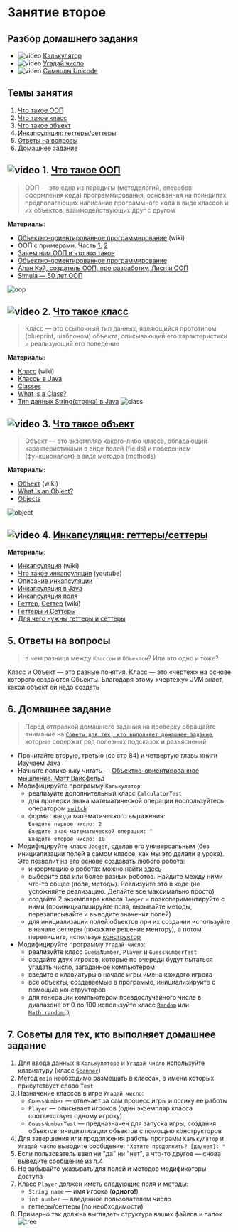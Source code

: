 # Занятие второе

## Разбор домашнего задания
- ![video](https://user-images.githubusercontent.com/29703461/39678117-3f25b246-518f-11e8-8be8-ca85ac4f4e29.png) [Калькулятор](https://drive.google.com/file/d/1VXg-RlS-DprXOjbH8s5FieOUga_PCzBZ/view?usp=sharing)
- ![video](https://user-images.githubusercontent.com/29703461/39678117-3f25b246-518f-11e8-8be8-ca85ac4f4e29.png) [Угадай число](https://drive.google.com/file/d/1XFSXQuUchrwD7aNsUQKjxvRtKNy1_wkx/view?usp=sharing)
- ![video](https://user-images.githubusercontent.com/29703461/39678117-3f25b246-518f-11e8-8be8-ca85ac4f4e29.png) [Символы Unicode](https://drive.google.com/file/d/1CSYppASCuuIGUm9SBVCDR0d4nodhLqFq/view?usp=sharing)

## Темы занятия
1. [Что такое ООП](#1)
1. [Что такое класс](#2)
1. [Что такое объект](#3)
1. [Инкапсуляция: геттеры/сеттеры](#4)
1. [Ответы на вопросы](#5)
1. [Домашнее задание](#6)

## ![video](https://cloud.githubusercontent.com/assets/13649199/13672715/06dbc6ce-e6e7-11e5-81a9-04fbddb9e488.png) 1. <a name="1">[Что такое ООП](https://drive.google.com/file/d/1Jsfz5Ygb5Ct1in7MTcNV3wSsx_30D5h3/view?usp=sharing)</a>

>ООП — это одна из парадигм (методологий, способов оформления кода) программирования, основанная на принципах, предполагающих написание программного кода в виде классов и их объектов, взаимодействующих друг с другом

**Материалы:**
- [Объектно-ориентированное программирование](https://ru.wikipedia.org/wiki/Объектно-ориентированное_программирование) (wiki)
- ООП с примерами. Часть [1](https://habr.com/post/87119/), [2](https://habr.com/post/87205/)
- [Зачем нам ООП и что это такое](https://habr.com/post/148015/)
- [Объектно-ориентированное программирование](http://info.javarush.ru/translation/2016/01/28/Объектно-ориентированное-программирование-перевод-статьи-.html)
- [Алан Кэй, создатель ООП, про разработку, Лисп и ООП](https://habr.com/company/hexlet/blog/303754/)
- [Simula — 50 лет ООП](https://habr.com/post/345944/)

![oop](https://user-images.githubusercontent.com/29703461/39483340-b3a50496-4d7a-11e8-8e02-42a8d63de02d.jpg)

## ![video](https://cloud.githubusercontent.com/assets/13649199/13672715/06dbc6ce-e6e7-11e5-81a9-04fbddb9e488.png) 2. <a name="2">[Что такое класс](https://drive.google.com/file/d/1AjEL8wuTK6BbiMWB2hhi_Cx6_m7NMrD1/view?usp=sharing)</a>

>Класс — это ссылочный тип данных, являющийся прототипом (blueprint, шаблоном) объекта, описывающий его характеристики и реализующий его поведение

**Материалы:**
- [Класс](https://ru.wikipedia.org/wiki/Класс_(программирование)) (wiki)
- [Классы в Java](https://vertex-academy.com/tutorials/ru/klassy-v-java)
- [Classes](https://docs.oracle.com/javase/tutorial/java/javaOO/classes.html)
- [What Is a Class?](https://docs.oracle.com/javase/tutorial/java/concepts/class.html)
- [Тип данных String(строка) в Java](https://habr.com/post/260767)
![class](https://user-images.githubusercontent.com/29703461/39529699-f6e7e736-4e2f-11e8-8c80-8686cfd56a2e.png)

## ![video](https://cloud.githubusercontent.com/assets/13649199/13672715/06dbc6ce-e6e7-11e5-81a9-04fbddb9e488.png) 3. <a name="3">[Что такое объект](https://drive.google.com/file/d/1hJCGeVRy-4mTTkViK219JzfLKbwLze66/view?usp=sharing)</a>

>Объект — это экземпляр какого-либо класса, обладающий характеристиками в виде полей (fields) и поведением (функционалом) в виде методов (methods)

**Материалы:**
- [Объект](https://ru.wikipedia.org/wiki/Объект_(программирование)) (wiki)
- [What Is an Object?](https://docs.oracle.com/javase/tutorial/java/concepts/object.html)
- [Objects](https://docs.oracle.com/javase/tutorial/java/javaOO/objects.html)

![object](https://user-images.githubusercontent.com/29703461/39529416-4e58a1e6-4e2f-11e8-9a37-029871ea096a.png)

## ![video](https://cloud.githubusercontent.com/assets/13649199/13672715/06dbc6ce-e6e7-11e5-81a9-04fbddb9e488.png) 4. <a name="4">[Инкапсуляция: геттеры/сеттеры](https://drive.google.com/file/d/1GWI8rJS6Xwbhz512R4ohdN3b0UKYnnm1/view?usp=sharing)</a>

**Материалы:**
- [Инкапсуляция](https://ru.wikipedia.org/wiki/Инкапсуляция_(программирование)) (wiki)
- [Что такое инкапсуляция](https://www.youtube.com/watch?v=nyFQvgrkoXY) (youtube)
- [Описание инкапсуляции](https://github.com/ichimax/Java-Interview-Questions/blob/master/Questions/1.%20OOP.md#Что-такое-инкапсуляция)
- [Инкапсуляция в Java](https://vertex-academy.com/tutorials/ru/inkapsulyaciya-java/)
- [Инкапсуляция поля](https://refactoring.guru/ru/encapsulate-field)
- [Геттер](https://ru.wikipedia.org/wiki/Геттер_(программирование)), [Сеттер](https://ru.wikipedia.org/wiki/Setter) (wiki)
- [Геттеры и Сеттеры](https://vertex-academy.com/tutorials/ru/gettery-i-settery/)
- [Для чего нужны геттеры и сеттеры](https://javatalks.ru/topics/38059)

## 5. <a name="5"> Ответы на вопросы</a>
> в чем разница между `Классом` и `Объектом`? Или это одно и тоже?

Класс и Объект — это разные понятия. Класс — это «чертеж» на основе которого создаются Объекты. Благодаря этому «чертежу» JVM знает, какой объект ей надо создать

## 6. <a name="6">Домашнее задание</a>

> Перед отправкой домашнего задания на проверку обращайте внимание на [`Советы для тех, кто выполняет домашнее задание`](https://github.com/ichimax/startjava/blob/master/lesson%202.md#7-советы-для-тех-кто-выполняет-домашнее-задание), которые содержат ряд полезных подсказок и разъяснений
- Прочитайте вторую, третью (со стр 84) и четвертую главы книги [Изучаем Java](https://www.ozon.ru/context/detail/id/7821666/)
- Начните потихоньку читать — [Объектно-ориентированное мышление. Мэтт Вайсфельд](https://www.ozon.ru/context/detail/id/26036833/)
- Модифицируйте программу `Калькулятор`:
  - реализуйте дополнительный класс `CalculatorTest`
  - для проверки знака математической операции воспользуйтесь оператором [`switch`](https://docs.oracle.com/javase/tutorial/java/nutsandbolts/switch.html)
  -  формат ввода математического выражения:  
    `Введите первое число: 2`   
    `Введите знак математической операции: ^`  
    `Введите второе число: 10`
- Модифицируйте класс `Jaeger`, сделав его универсальным (без инициализации полей в самом классе, как мы это делали в уроке). Это позволит на его основе создавать любого робота:
  - информацию о роботах можно найти [здесь](http://pacificrim.wikia.com/wiki/Category:Jaegers)
  - выберите два или более разных роботов. Найдите между ними что-то общее (поля, методы). Реализуйте это в коде (не усложняйте реализацию. Делайте все максимально просто)
  - создайте 2 экземпляра класса `Jaeger` и поэкспериментируйте с ними (проинициализируйте поля, вызывайте методы, перезаписывайте и выводите значения полей)
  - для инициализации полей объектов при их создании используйте в начале сеттеры (покажите решение ментору), а потом перепишите, используя [конструктор](https://vertex-academy.com/tutorials/ru/konstruktory-slovo-v-java/)
- Модифицируйте программу `Угадай число`:
  - реализуйте класс `GuessNumber`, `Player` и `GuessNumberTest`
  - создайте двух игроков, которые по очереди будут пытаться угадать число, загаданное компьютером
  - введите с клавиатуры в начале игры имена каждого игрока
  - все объекты, создаваемые в программе, инициализируйте с помощью конструкторов
  - для генерации компьютером псевдослучайного числа в диапазоне от 0 до 100 используйте класс [`Random`](https://www.journaldev.com/17111/java-random) или [`Math.random()`](https://vertex-academy.com/tutorials/ru/generaciya-sluchajnyx-chisel-v-java)
  
 ## 7. <a name="7">Советы для тех, кто выполняет домашнее задание</a> 
 1. Для ввода данных в `Калькуляторе` и `Угадай число` используйте клавиатуру (класс [`Scanner`](https://vertex-academy.com/tutorials/ru/rabota-so-skannerom-v-java/))
 1. Метод `main` необходимо размещать в классах, в имени которых присутствует слово `Test`
 1. Назначение классов в игре `Угадай число`:
    - `GuessNumber` — отвечает за сам процесс игры и логику ее работы
    - `Player` — описывает игроков (один экземпляр класса соответствует одному игроку)
    - `GuessNumberTest` — предназначен для запуска игры; создания объектов; инициализации объектов с помощью конструкторов
 1. Для завершения или продолжения работы программ `Калькулятор` и `Угадай число` выводите сообщение: `"Хотите продолжить? [да/нет]: "`
 1. Если пользователь ввел ни "да" ни "нет", а что-то другое — снова выведите сообщение из п.4
 1. Не забывайте указывать для полей и методов модификаторы доступа
 1. Класс `Player` должен иметь следующие поля и методы:
    - `String name` — имя игрока (**одного!**)
    - `int number` — введенное пользователем число
    - геттеры/сеттеры (по необходимости)    
 1. Примерно так должна выглядеть структура ваших файлов и папок
 ![tree](https://user-images.githubusercontent.com/29703461/40511256-c839671e-5fa7-11e8-820d-6e5534c4ac7f.png)
